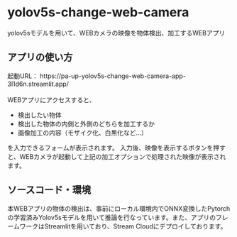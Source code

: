 # yolov5s-change-web-camera
yolov5sモデルを用いて、WEBカメラの映像を物体検出、加工するWEBアプリ

<h2>アプリの使い方</h2>
起動URL：
https://pa-up-yolov5s-change-web-camera-app-3l1d6n.streamlit.app/
<br>
<br>
WEBアプリにアクセスすると、
<ul>
<li>検出したい物体</li>
<li>検出した物体の内側と外側のどちらを加工するか</li>
<li>画像加工の内容（モザイク化、白黒化など...）</li>
</ul>
を入力できるフォームが表示されます。
入力後、映像を表示するボタンを押すと、WEBカメラが起動して上記の加工オプションで処理された映像が表示されます。


<h2>ソースコード・環境</h2>
本WEBアプリの物体の検出は、事前にローカル環境内でONNX変換したPytorchの学習済みYolov5sモデルを用いて推論を行なっています。また、アプリのフレームワークはStreamlitを用いており、Stream Cloudにデプロイしております。
